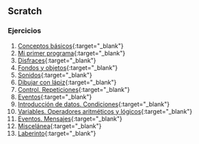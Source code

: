 ## Scratch



### Ejercicios



1. [Conceptos básicos](http://www.tuinstitutoonline.com/cursos/scratchbasico_v1506/01conceptosbasicos.php){:target="_blank"}
2. [Mi primer programa](http://www.tuinstitutoonline.com/cursos/scratchbasico_v1506/02miprimerprograma.php){:target="_blank"}
3. [Disfraces](http://www.tuinstitutoonline.com/cursos/scratchbasico_v1506/03disfraces.php){:target="_blank"}
4. [Fondos y objetos](http://www.tuinstitutoonline.com/cursos/scratchbasico_v1506/04fondos.php){:target="_blank"}
5. [Sonidos](http://www.tuinstitutoonline.com/cursos/scratchbasico_v1506/05sonidos.php){:target="_blank"}
6. [Dibujar con lápiz](http://www.tuinstitutoonline.com/cursos/scratchbasico_v1506/06dibujarlapiz.php){:target="_blank"}
7. [Control. Repeticiones](http://www.tuinstitutoonline.com/cursos/scratchbasico_v1506/07bucles.php){:target="_blank"}
8. [Eventos](http://www.tuinstitutoonline.com/cursos/scratchbasico_v1506/08eventos.php){:target="_blank"}
9. [Introducción de datos. Condiciones](http://www.tuinstitutoonline.com/cursos/scratchbasico_v1506/09intdatos_condiciones.php){:target="_blank"}
10. [Variables. Operadores aritméticos y lógicos](http://www.tuinstitutoonline.com/cursos/scratchbasico_v1506/10variables_operadores.php){:target="_blank"}
11. [Eventos. Mensajes](http://www.tuinstitutoonline.com/cursos/scratchbasico_v1506/11mensajes.php){:target="_blank"}
12. [Miscelánea](http://www.tuinstitutoonline.com/cursos/scratchbasico_v1506/12miscelanea.php){:target="_blank"}
13. [Laberinto](http://www.tuinstitutoonline.com/cursos/scratchbasico_v1506/13laberinto.php){:target="_blank"}


